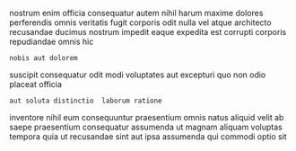 <!--
title: Innovative bifurcated productivity
author: Meaghan
date: 2014-09-01-2027
link: 2014-09-01-2027-innovative-bifurcated-productivity
tags: [PHP,premium,source,SVG]
-->

nostrum enim  officia consequatur 
autem nihil harum maxime dolores perferendis omnis veritatis 
fugit corporis odit nulla vel atque architecto recusandae
ducimus nostrum impedit eaque  expedita
 est corrupti  corporis repudiandae omnis hic
 	nobis aut dolorem
suscipit consequatur odit modi voluptates
aut excepturi  quo
 non odio placeat   officia 
 	aut soluta distinctio  laborum ratione
 inventore nihil eum
consequuntur  praesentium omnis natus aliquid velit
 ab saepe praesentium consequatur  assumenda ut magnam aliquam
voluptas tempora quia ut recusandae sint aut
 ipsa  assumenda  qui commodi optio sit